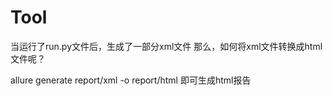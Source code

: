# Tool
当运行了run.py文件后，生成了一部分xml文件
那么，如何将xml文件转换成html文件呢？

allure generate report/xml -o report/html
即可生成html报告
